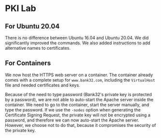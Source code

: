 # PKI Lab

## For Ubuntu 20.04

There is no difference between Ubuntu 16.04 and Ubuntu 20.04. 
We did significantly improved the commands. We also added instructions
to add alternative names to certificates. 

## For Containers

We now host the HTTPS web server on a container. The container
already comes with a complete setup for `www.bank32.com`, including
the `VirtualHost` file and needed certificates and keys. 

Because of the need to type password (Bank32's private key is protected 
by a password), we are not able to auto-start the Apache server inside the
container. We need to go to the container, start the server manually,
and type the password. If we use the `-nodes` option when generating the 
Certificate Signing Request, the private key will not be encrypted
using a password, and therefore we can now auto-start the Apache server. 
However, we choose not to do that, because it compromises the security
of the private key. 
